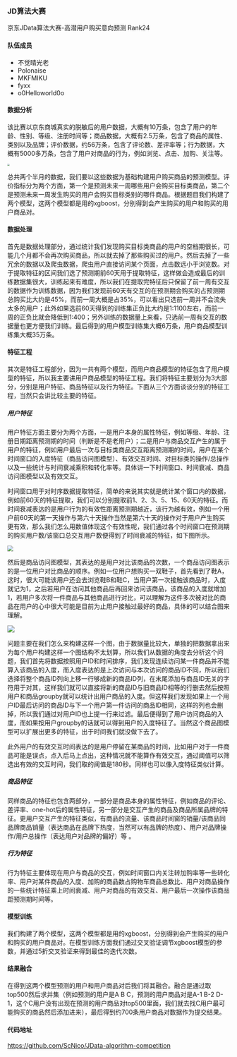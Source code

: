 ### JD算法大赛

京东JData算法大赛-高潜用户购买意向预测 Rank24

#### 队伍成员

- 不觉晴光老
- Polonaise
- MKFMIKU
- fyxx
- o0Helloworld0o

#### 数据分析
该比赛以京东商城真实的脱敏后的用户数据，大概有10万条，包含了用户的年龄、性别、等级、注册时间等；商品数据，大概有2.5万条，包含了商品的属性、类别以及品牌；评价数据，约56万条，包含了评论数、差评率等；行为数据，大概有5000多万条，包含了用户对商品的行为，例如浏览、点击、加购、关注等。

<img src="http://p2l71rzd4.bkt.clouddn.com/blog-image/180317/2djHc1Ela2.jpg?imageslim" style="zoom:30%" />

总共两个半月的数据，我们要以这些数据为基础构建用户购买商品的预测模型。评价指标分为两个方面，第一个是预测未来一周哪些用户会购买目标类商品，第二个是预测未来一周发生购买的用户会购买目标类别的哪件商品。根据题目我们构建了两个模型，这两个模型都是用的xgboost，分别得到会产生购买的用户和购买的用户商品对。

#### 数据处理
首先是数据处理部分，通过统计我们发现购买目标类商品的用户的空档期很长，可能几个月都不会再次购买商品，所以就去掉了那些购买过的用户。然后去掉了一些冗余的数据以及爬虫数据，爬虫用户直接访问某个页面，点击数远小于浏览数。对于提取特征的区间我们选了预测期前60天用于提取特征，这样做会造成最后的训练数据集很大，训练起来有难度，所以我们在提取完特征后只保留了前一周有交互的数据作为训练数据，因为我们发现前60天有交互的在预测期会购买的占预测期总购买比大约是45%，而前一周大概是占35%，可以看出只选前一周并不会流失太多的用户；此外如果选前60天得到的训练集正负比大约是1:1100左右，而前一周的正负比就会降低到1:400；另外训练的数据量上来看，只选前一周有交互的数据量也更方便我们训练。最后得到的用户模型训练集大概6万条，用户商品模型训练集大概35万条。

#### 特征工程
其次是特征工程部分，因为一共有两个模型，而用户商品模型的特征包含了用户模型的特征，所以我主要讲用户商品模型的特征工程。我们将特征主要划分为3大部分，分别是用户特征、商品特征以及行为特征。下面从三个方面谈谈分别的特征工程，当然只会讲比较主要的特征。

##### 用户特征
用户特征方面主要分为两个方面，一是用户本身的属性特征，例如等级、年龄、注册日期距离预测期的时间（判断是不是老用户）；二是用户与商品交互产生的属于用户的特征，例如用户最后一次与目标类商品交互距离预测期的时间，用户在某个时间窗口的入度特征（商品访问图模型）、有效交互时间、对目标类的操作/总操作以及一些统计与时间衰减乘积和转化率等。具体讲一下时间窗口、时间衰减、商品访问图模型以及有效交互。

时间窗口用于对时序数据提取特征，简单的来说其实就是统计某个窗口内的数据，例如前60天的特征提取，我们可以分别提取前1、2、3、5、15、60天的特征。而时间衰减表达的是用户行为的有效性距离预测期越近，该行为越有效，例如一个用户前60天的第一天操作与第六十天操作当然是第六十天的操作对于用户产生购买更有效，那么我们怎么用数值体现这个有效性呢，我们通过各个时间窗口在预测期的购买用户数/该窗口总交互用户数便得到了时间衰减的特征，如下图所示。

<img src="http://p2l71rzd4.bkt.clouddn.com/blog-image/180318/5deHkdeFcc.png?imageslim" style="zoom:80%" />

然后是商品访问图模型，其表达的是用户对比该商品的次数，一个商品访问图表示的是一位用户对比商品的顺序。例如一位用户想购买一双鞋子，首先看到了鞋A，这时，很大可能该用户还会去浏览鞋B和鞋C，当用户第一次接触该商品时，入度就记为1，之后若用户在访问其他商品后再回来访问该商品，该商品的入度就增加1，若用户多次将一件商品与其他商品进行对比，可以理解为这件多次被对比的商品在用户的心中很大可能是目前为止用户接触过最好的商品，具体的可以结合图来理解。

<img src="http://p2l71rzd4.bkt.clouddn.com/blog-image/180317/Bfm6a8Cd2E.jpg?imageslim" style="zoom:100%" />

问题主要在我们怎么来构建这样一个图，由于数据量比较大，单独的把数据拿出来为每个用户构建这样一个图结构不太划算，所以我们从数据的角度去分析这个问题，我们首先将数据按照用户ID和时间排序，我们发现连续访问某一件商品并不能算入该商品的入度，而入度表达的是上次访问与本次访问的商品ID不同，所以我们选择将整个商品ID列向上移一行够成新的商品ID列，在末尾添加与商品ID无关的字符用于对其，这样我们就可以直接将新的商品ID与旧商品ID相等的行删去然后按照用户和商品groupby就可以统计出用户商品的入度。但这样我们发现如果上一个用户ID最后访问的商品ID与下一个用户第一件访问的商品ID相同，这样的列也会删掉，所以我们通过对用户ID也上提一行来过滤。最后便得到了用户访问商品的入度，而如果按用户groupby的话就可以得到用户的入度特征了。当然这个商品图模型可以扩展出更多的特征，出于时间我们就没做下去了。

此外用户的有效交互时间表达的是用户停留在某商品的时间，比如用户对于一件商品可能是误点，点入后马上点出，这种情况就不能算作有效交互，通过阈值可以筛选出有效的交互时间，我们取的阈值是180秒。同样也可以像入度特征类似计算。

##### 商品特征
同样商品的特征也包含两部分，一部分是商品本身的属性特征，例如商品的评论、差评率、one-hot后的属性特征，另一部分是交互产生的商品及商品所属品牌的特征。更用户交互产生的特征类似，有商品的流量、该商品时间窗的销量/该商品同品牌商品销量（表达商品在品牌下热度，当然可以有品牌的热度）、用户对品牌操作/用户总操作（表达用户对品牌的偏好）等 。

##### 行为特征
行为特征主要体现在用户与商品的交互，例如时间窗口内关注转加购率等一些转化率、用户对某件商品的入度、加购的商品数占购物车商品总数比、用户对商品操作的一些统计特征乘上时间衰减、用户对商品的有效交互、用户最后一次操作该商品距预测期时间等。

#### 模型训练
我们构建了两个模型，这两个模型都是用的xgboost，分别得到会产生购买的用户和购买的用户商品对。在模型训练方面我们通过交叉验证调节xgboost模型的参数，并通过5折交叉验证来得到最佳的迭代次数。

#### 结果融合
在得到这两个模型预测的用户和用户商品对后我们将其融合。融合是通过取top500然后求并集（例如预测的用户是A B C，预测的用户商品对是A-1 B-2 D-1，这个C用户没有出现在预测的用户商品对top500里面，我们就去找C用户最可能购买的商品然后添加进来），最后得到约700条用户商品对数据作为提交结果。

#### 代码地址
https://github.com/ScNico/JData-algorithm-competition